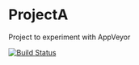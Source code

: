 # ProjectA
Project to experiment with AppVeyor

[![Build Status](https://ci.appveyor.com/api/projects/status/7afarmp1miyos9kk/branch/master?svg=true)](http://mail.ru)
